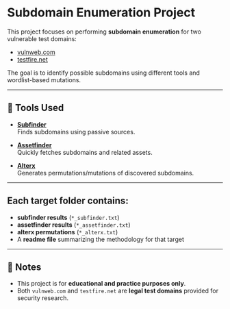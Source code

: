 # Subdomain Enumeration Project

This project focuses on performing **subdomain enumeration** for two vulnerable test domains:

- [vulnweb.com](http://vulnweb.com)  
- [testfire.net](http://testfire.net)  

The goal is to identify possible subdomains using different tools and wordlist-based mutations.

---

## 🔧 Tools Used

- **[Subfinder](https://github.com/projectdiscovery/subfinder)**  
  Finds subdomains using passive sources.

- **[Assetfinder](https://github.com/tomnomnom/assetfinder)**  
  Quickly fetches subdomains and related assets.

- **[Alterx](https://github.com/projectdiscovery/alterx)**  
  Generates permutations/mutations of discovered subdomains.

---


## Each target folder contains:  
- **subfinder results** (`*_subfinder.txt`)  
- **assetfinder results** (`*_assetfinder.txt`)  
- **alterx permutations** (`*_alterx.txt`)  
- A **readme file** summarizing the methodology for that target  

---

## 📌 Notes
- This project is for **educational and practice purposes only**.  
- Both `vulnweb.com` and `testfire.net` are **legal test domains** provided for security research.  

